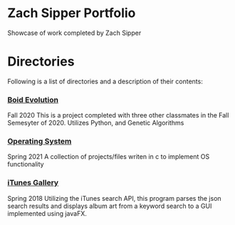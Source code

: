 # Zach Sipper Portfolio
Showcase of work completed by Zach Sipper

# Directories

Following is a list of directories and a description of their contents:

### [Boid Evolution](https://github.com/rtmcardle/BoidEvolution)
Fall 2020
This is a project completed with three other classmates in the Fall Semesyter of 2020.
Utilizes Python, and Genetic Algorithms

### [Operating System](OperatingSystem/)
Spring 2021
A collection of projects/files writen in c to implement OS functionality

### [iTunes Gallery](https://github.com/ZachSipper/iTunesGallery)
Spring 2018
Utilizing the iTunes search API, this program parses the json search results and displays album art from a keyword search to a GUI implemented using javaFX.

